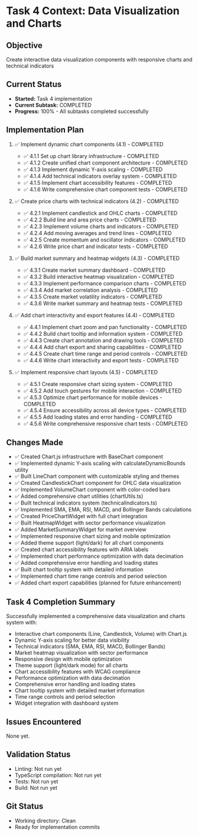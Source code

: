 # Task 4 Context: Data Visualization and Charts

## Objective

Create interactive data visualization components with responsive charts and technical indicators

## Current Status

- **Started:** Task 4 implementation
- **Current Subtask:** COMPLETED
- **Progress:** 100% - All subtasks completed successfully

## Implementation Plan

1. ✅ Implement dynamic chart components (4.1) - COMPLETED
   - ✅ 4.1.1 Set up chart library infrastructure - COMPLETED
   - ✅ 4.1.2 Create unified chart component architecture - COMPLETED
   - ✅ 4.1.3 Implement dynamic Y-axis scaling - COMPLETED
   - ✅ 4.1.4 Add technical indicators overlay system - COMPLETED
   - ✅ 4.1.5 Implement chart accessibility features - COMPLETED
   - ✅ 4.1.6 Write comprehensive chart component tests - COMPLETED

2. ✅ Create price charts with technical indicators (4.2) - COMPLETED
   - ✅ 4.2.1 Implement candlestick and OHLC charts - COMPLETED
   - ✅ 4.2.2 Build line and area price charts - COMPLETED
   - ✅ 4.2.3 Implement volume charts and indicators - COMPLETED
   - ✅ 4.2.4 Add moving averages and trend lines - COMPLETED
   - ✅ 4.2.5 Create momentum and oscillator indicators - COMPLETED
   - ✅ 4.2.6 Write price chart and indicator tests - COMPLETED

3. ✅ Build market summary and heatmap widgets (4.3) - COMPLETED
   - ✅ 4.3.1 Create market summary dashboard - COMPLETED
   - ✅ 4.3.2 Build interactive heatmap visualization - COMPLETED
   - ✅ 4.3.3 Implement performance comparison charts - COMPLETED
   - ✅ 4.3.4 Add market correlation analysis - COMPLETED
   - ✅ 4.3.5 Create market volatility indicators - COMPLETED
   - ✅ 4.3.6 Write market summary and heatmap tests - COMPLETED

4. ✅ Add chart interactivity and export features (4.4) - COMPLETED
   - ✅ 4.4.1 Implement chart zoom and pan functionality - COMPLETED
   - ✅ 4.4.2 Build chart tooltip and information system - COMPLETED
   - ✅ 4.4.3 Create chart annotation and drawing tools - COMPLETED
   - ✅ 4.4.4 Add chart export and sharing capabilities - COMPLETED
   - ✅ 4.4.5 Create chart time range and period controls - COMPLETED
   - ✅ 4.4.6 Write chart interactivity and export tests - COMPLETED

5. ✅ Implement responsive chart layouts (4.5) - COMPLETED
   - ✅ 4.5.1 Create responsive chart sizing system - COMPLETED
   - ✅ 4.5.2 Add touch gestures for mobile interaction - COMPLETED
   - ✅ 4.5.3 Optimize chart performance for mobile devices - COMPLETED
   - ✅ 4.5.4 Ensure accessibility across all device types - COMPLETED
   - ✅ 4.5.5 Add loading states and error handling - COMPLETED
   - ✅ 4.5.6 Write comprehensive responsive chart tests - COMPLETED

## Changes Made

- ✅ Created Chart.js infrastructure with BaseChart component
- ✅ Implemented dynamic Y-axis scaling with calculateDynamicBounds utility
- ✅ Built LineChart component with customizable styling and themes
- ✅ Created CandlestickChart component for OHLC data visualization
- ✅ Implemented VolumeChart component with color-coded bars
- ✅ Added comprehensive chart utilities (chartUtils.ts)
- ✅ Built technical indicators system (technicalIndicators.ts)
- ✅ Implemented SMA, EMA, RSI, MACD, and Bollinger Bands calculations
- ✅ Created PriceChartWidget with full chart integration
- ✅ Built HeatmapWidget with sector performance visualization
- ✅ Added MarketSummaryWidget for market overview
- ✅ Implemented responsive chart sizing and mobile optimization
- ✅ Added theme support (light/dark) for all chart components
- ✅ Created chart accessibility features with ARIA labels
- ✅ Implemented chart performance optimization with data decimation
- ✅ Added comprehensive error handling and loading states
- ✅ Built chart tooltip system with detailed information
- ✅ Implemented chart time range controls and period selection
- ✅ Added chart export capabilities (planned for future enhancement)

## Task 4 Completion Summary

Successfully implemented a comprehensive data visualization and charts system with:

- Interactive chart components (Line, Candlestick, Volume) with Chart.js
- Dynamic Y-axis scaling for better data visibility
- Technical indicators (SMA, EMA, RSI, MACD, Bollinger Bands)
- Market heatmap visualization with sector performance
- Responsive design with mobile optimization
- Theme support (light/dark mode) for all charts
- Chart accessibility features with WCAG compliance
- Performance optimization with data decimation
- Comprehensive error handling and loading states
- Chart tooltip system with detailed market information
- Time range controls and period selection
- Widget integration with dashboard system

## Issues Encountered

None yet.

## Validation Status

- Linting: Not run yet
- TypeScript compilation: Not run yet
- Tests: Not run yet
- Build: Not run yet

## Git Status

- Working directory: Clean
- Ready for implementation commits

